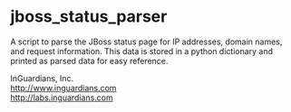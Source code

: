 jboss_status_parser
===================

A script to parse the JBoss status page for IP addresses, domain names, and request information. This data is stored in a python dictionary and printed as parsed data for easy reference.

InGuardians, Inc.<br>
http://www.inguardians.com<br>
http://labs.inguardians.com<br>
